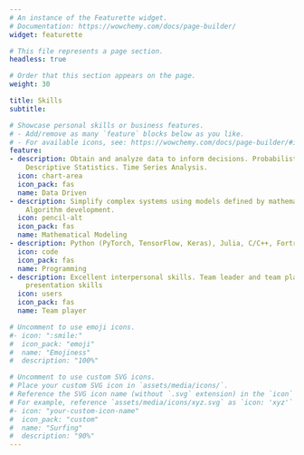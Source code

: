 ```yaml
---
# An instance of the Featurette widget.
# Documentation: https://wowchemy.com/docs/page-builder/
widget: featurette

# This file represents a page section.
headless: true

# Order that this section appears on the page.
weight: 30

title: Skills
subtitle:

# Showcase personal skills or business features.
# - Add/remove as many `feature` blocks below as you like.
# - For available icons, see: https://wowchemy.com/docs/page-builder/#icons
feature:
- description: Obtain and analyze data to inform decisions. Probabilistic Inference.
    Descriptive Statistics. Time Series Analysis.
  icon: chart-area
  icon_pack: fas
  name: Data Driven
- description: Simplify complex systems using models defined by mathematical equations.
    Algorithm development.
  icon: pencil-alt
  icon_pack: fas
  name: Mathematical Modeling
- description: Python (PyTorch, TensorFlow, Keras), Julia, C/C++, Fortran
  icon: code
  icon_pack: fas
  name: Programming
- description: Excellent interpersonal skills. Team leader and team player. Outstanding
    presentation skills
  icon: users
  icon_pack: fas
  name: Team player

# Uncomment to use emoji icons.
#- icon: ":smile:"
#  icon_pack: "emoji"
#  name: "Emojiness"
#  description: "100%"  

# Uncomment to use custom SVG icons.
# Place your custom SVG icon in `assets/media/icons/`.
# Reference the SVG icon name (without `.svg` extension) in the `icon` field.
# For example, reference `assets/media/icons/xyz.svg` as `icon: 'xyz'`
#- icon: "your-custom-icon-name"
#  icon_pack: "custom"
#  name: "Surfing"
#  description: "90%"
---
```

